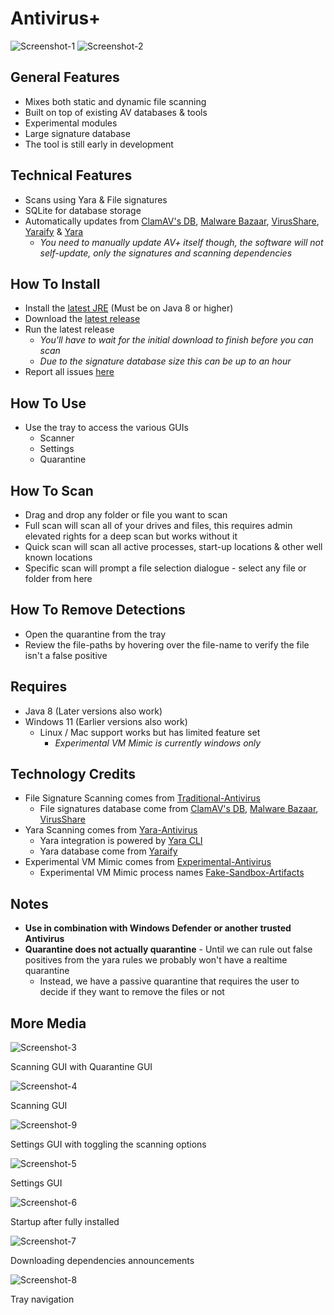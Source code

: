 # Antivirus+
![Screenshot-1](.github/screen-1.png "Screenshot-1")
![Screenshot-2](.github/screen-2.png "Screenshot-2")

## General Features
+ Mixes both static and dynamic file scanning
+ Built on top of existing AV databases & tools
+ Experimental modules
+ Large signature database
+ The tool is still early in development

## Technical Features
+ Scans using Yara & File signatures
+ SQLite for database storage
+ Automatically updates from [ClamAV's DB](https://github.com/Cisco-Talos/clamav), [Malware Bazaar](https://bazaar.abuse.ch/), [VirusShare](https://virusshare.com/), [Yaraify](https://yaraify.abuse.ch/) & [Yara](https://github.com/VirusTotal/yara)
  + *You need to manually update AV+ itself though, the software will not self-update, only the signatures and scanning dependencies*

## How To Install
+ Install the [latest JRE](https://adoptium.net/temurin/releases/) (Must be on Java 8 or higher)
+ Download the [latest release](https://github.com/Konloch/Antivirus/releases/latest)
+ Run the latest release
  + *You'll have to wait for the initial download to finish before you can scan*
  + *Due to the signature database size this can be up to an hour*
+ Report all issues [here](https://github.com/Konloch/Antivirus/issues/new)

## How To Use
+ Use the tray to access the various GUIs
  + Scanner
  + Settings
  + Quarantine

## How To Scan
+ Drag and drop any folder or file you want to scan
+ Full scan will scan all of your drives and files, this requires admin elevated rights for a deep scan but works without it
+ Quick scan will scan all active processes, start-up locations & other well known locations
+ Specific scan will prompt a file selection dialogue - select any file or folder from here

## How To Remove Detections
+ Open the quarantine from the tray
+ Review the file-paths by hovering over the file-name to verify the file isn't a false positive

## Requires
+ Java 8 (Later versions also work)
+ Windows 11 (Earlier versions also work)
  + Linux / Mac support works but has limited feature set
    + *Experimental VM Mimic is currently windows only*

## Technology Credits
+ File Signature Scanning comes from [Traditional-Antivirus](https://github.com/Konloch/Traditional-Antivirus)
    + File signatures database come from [ClamAV's DB](https://github.com/Cisco-Talos/clamav), [Malware Bazaar](https://bazaar.abuse.ch/), [VirusShare](https://virusshare.com/)
+ Yara Scanning comes from [Yara-Antivirus](https://github.com/Konloch/Yara-Antivirus)
  + Yara integration is powered by [Yara CLI](https://github.com/VirusTotal/yara)
  + Yara database come from [Yaraify](https://yaraify.abuse.ch/)
+ Experimental VM Mimic comes from [Experimental-Antivirus](https://github.com/Konloch/Experimental-Antivirus)
  + Experimental VM Mimic process names [Fake-Sandbox-Artifacts](https://github.com/NavyTitanium/Fake-Sandbox-Artifacts)

## Notes
+ **Use in combination with Windows Defender or another trusted Antivirus**
+ **Quarantine does not actually quarantine** - Until we can rule out false positives from the yara rules we probably won't have a realtime quarantine
  + Instead, we have a passive quarantine that requires the user to decide if they want to remove the files or not

## More Media


![Screenshot-3](.github/screen-3.gif "Screenshot-3")

Scanning GUI with Quarantine GUI

![Screenshot-4](.github/screen-4.gif "Screenshot-4")

Scanning GUI

![Screenshot-9](.github/screen-9.gif "Screenshot-9")

Settings GUI with toggling the scanning options

![Screenshot-5](.github/screen-5.png "Screenshot-5")

Settings GUI

![Screenshot-6](.github/screen-6.gif "Screenshot-6")

Startup after fully installed

![Screenshot-7](.github/screen-7.gif "Screenshot-7")

Downloading dependencies announcements

![Screenshot-8](.github/screen-8.png "Screenshot-8")

Tray navigation
